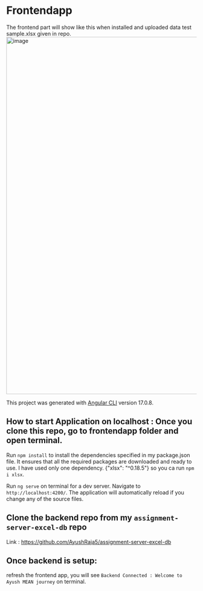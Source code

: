 # Frontendapp
The frontend part will show like this when installed and uploaded data test sample.xlsx given in repo.
<img width="947" alt="image" src="https://github.com/AyushRaja5/assignment-excel-db/assets/101151963/a774c096-678a-456b-8f78-e2fed4a72a4f">

This project was generated with [Angular CLI](https://github.com/angular/angular-cli) version 17.0.8.

## How to start Application on localhost : Once you clone this repo, go to frontendapp folder and open terminal.

Run `npm install` to install the dependencies specified in my package.json file. It ensures that all the required packages are downloaded and ready to use.
I have used only one dependency. {"xlsx": "^0.18.5"} so you ca run `npm i xlsx`.

Run `ng serve` on terminal for a dev server. Navigate to `http://localhost:4200/`. The application will automatically reload if you change any of the source files.

## Clone the backend repo from my `assignment-server-excel-db` repo
Link : https://github.com/AyushRaja5/assignment-server-excel-db

## Once backend is setup:
refresh the frontend app, you will see `Backend Connected : Welcome to Ayush MEAN journey` on terminal.
